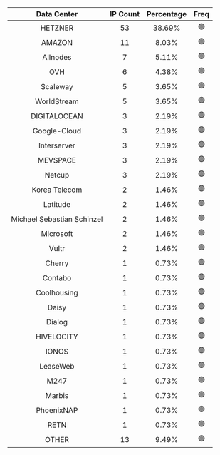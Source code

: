 | Data Center | IP Count | Percentage | Freq |
|:------------:|:--------:|:-----------:|:-----:|
| HETZNER | 53 | 38.69% | 🟢 |
| AMAZON | 11 | 8.03% | 🟢 |
| Allnodes | 7 | 5.11% | 🟢 |
| OVH | 6 | 4.38% | 🟢 |
| Scaleway | 5 | 3.65% | 🟢 |
| WorldStream | 5 | 3.65% | 🟢 |
| DIGITALOCEAN | 3 | 2.19% | 🟢 |
| Google-Cloud | 3 | 2.19% | 🟢 |
| Interserver | 3 | 2.19% | 🟢 |
| MEVSPACE | 3 | 2.19% | 🟢 |
| Netcup | 3 | 2.19% | 🟢 |
| Korea Telecom | 2 | 1.46% | 🟢 |
| Latitude | 2 | 1.46% | 🟢 |
| Michael Sebastian Schinzel | 2 | 1.46% | 🟢 |
| Microsoft | 2 | 1.46% | 🟢 |
| Vultr | 2 | 1.46% | 🟢 |
| Cherry | 1 | 0.73% | 🟢 |
| Contabo | 1 | 0.73% | 🟢 |
| Coolhousing | 1 | 0.73% | 🟢 |
| Daisy | 1 | 0.73% | 🟢 |
| Dialog | 1 | 0.73% | 🟢 |
| HIVELOCITY | 1 | 0.73% | 🟢 |
| IONOS | 1 | 0.73% | 🟢 |
| LeaseWeb | 1 | 0.73% | 🟢 |
| M247 | 1 | 0.73% | 🟢 |
| Marbis | 1 | 0.73% | 🟢 |
| PhoenixNAP | 1 | 0.73% | 🟢 |
| RETN | 1 | 0.73% | 🟢 |
| OTHER | 13 | 9.49% | 🟢 |